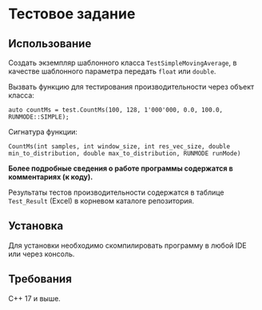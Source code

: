 # Тестовое задание

## Использование
Создать экземпляр шаблонного класса `TestSimpleMovingAverage`, в качестве шаблонного параметра передать `float` или `double`.

Вызвать функцию для тестирования производительности через объект класса:

`auto countMs = test.CountMs(100, 128, 1'000'000, 0.0, 100.0, RUNMODE::SIMPLE);`

Сигнатура функции:

`CountMs(int samples, int window_size, int res_vec_size, double min_to_distribution, double max_to_distribution, RUNMODE runMode)`

**Более подробные сведения о работе программы содержатся в комментариях (к коду).**

Результаты тестов производительности содержатся в таблице `Test_Result` (Excel) в корневом каталоге репозитория.

## Установка
Для установки необходимо скомпилировать программу в любой IDE или через консоль.

## Требования
C++ 17 и выше.
